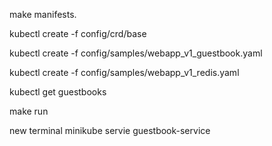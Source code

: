 make manifests. 

kubectl create -f config/crd/base 

kubectl create -f config/samples/webapp_v1_guestbook.yaml

kubectl create -f config/samples/webapp_v1_redis.yaml

kubectl get guestbooks

make run 

new terminal 
minikube servie guestbook-service 
